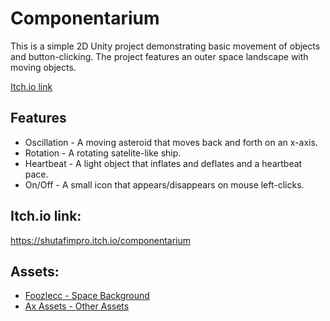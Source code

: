 # Componentarium

This is a simple 2D Unity project demonstrating basic movement of objects and button-clicking. 
The project features an outer space landscape with moving objects.

[Itch.io link](https://shutafimpro.itch.io/componentarium)

## Features

- Oscillation - A moving asteroid that moves back and forth on an x-axis.
- Rotation - A rotating satelite-like ship.
- Heartbeat - A light object that inflates and deflates and a heartbeat pace.
- On/Off - A small icon that appears/disappears on mouse left-clicks.

## Itch.io link:
  https://shutafimpro.itch.io/componentarium

## Assets:

- [Foozlecc - Space Background](https://foozlecc.itch.io/void-environment-pack?download)
- [Ax Assets - Other Assets](https://axassets.itch.io/spaceship-simple-assets)
